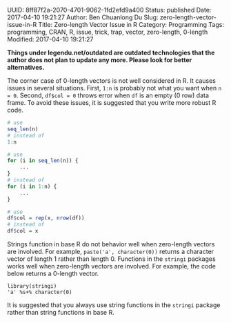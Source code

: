 UUID: 8ff87f2a-2070-4701-9062-1fd2efd9a400
Status: published
Date: 2017-04-10 19:21:27
Author: Ben Chuanlong Du
Slug: zero-length-vector-issue-in-R
Title: Zero-length Vector Issue in R
Category: Programming
Tags: programming, CRAN, R, issue, trick, trap, vector, zero-length, 0-length
Modified: 2017-04-10 19:21:27

**Things under legendu.net/outdated are outdated technologies that the author does not plan to update any more. Please look for better alternatives.**

The corner case of 0-length vectors is not well considered in R. 
It causes issues in several situations. 
First, `1:n` is probably not what you want when `n = 0`. 
Second, `df$col = 0` throws error when `df` is an empty (0 row) data frame.
To avoid these issues, 
it is suggested that you write more robust R code. 

```R
# use 
seq_len(n)
# instead of 
1:n
```

```R
# use 
for (i in seq_len(n)) {
    ...
}
# instead of 
for (i in 1:n) {
    ...
}
```

```R
# use 
df$col = rep(x, nrow(df))
# instead of 
df$col = x             
```

Strings function in base R do not behavior well when zero-length vectors are involved. 
For example, 
`paste('a', character(0))` returns a character vector of length 1 
rather than length 0. 
Functions in the `stringi` packages works well when zero-length vectors are involved.
For example, the code below returns a 0-length vector.
```
library(stringi)
'a' %s+% character(0)
```
It is suggested that you always use string functions in the `stringi` package 
rather than string functions in base R.

